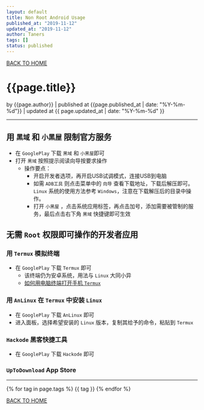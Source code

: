 ```yaml
---
layout: default
title: Non Root Android Usage
published_at: "2019-11-12"
updated_at: "2019-11-12"
author: Taners
tags: []
status: published
---
```


[BACK TO HOME](https://tane-rs.github.io)

# {{page.title}}

by {{page.author}} |
published at {{page.published_at | date: "%Y-%m-%d"}} |
updated at {{ page.updated_at | date: "%Y-%m-%d" }}

---

## 用 `黑域` 和 `小黑屋` 限制官方服务

- 在 `GooglePlay` 下载 `黑域` 和 `小黑屋`即可
- 打开 `黑域` 按照提示阅读向导按要求操作
  - 操作要点：
    - 开启开发者选项，再开启USB试调模式，连接USB到电脑
    - 如需 `ADB工具` 则点击菜单中的 `向导` 查看下载地址，下载后解压即可。`Linux` 系统的使用方法参考 `Windows`，注意在下载解压后的目录中操作。
    - 打开 `小黑屋` ，点击系统应用标签，再点击加号，添加需要被管制的服务，最后点击右下角 `黑域` 快捷键即可生效

## 无需 `Root` 权限即可操作的开发者应用
### 用 `Termux` 模拟终端

- 在 `GooglePlay` 下载 `Termux` 即可
  - 该终端仍为安卓系统，用法与 `Linux` 大同小异
  - [如何用电脑终端打开手机 `Termux`](2019-11-10-00.md)

### 用 `AnLinux` 在 `Termux` 中安装 `Linux`

- 在 `GooglePlay` 下载 `AnLinux` 即可
- 进入面板，选择希望安装的 `Linux` 版本，复制其给予的命令，粘贴到 `Termux`

### `Hackode` 黑客快捷工具

- 在 `GooglePlay` 下载 `Hackode` 即可

### `UpToDownload` App Store

---

{% for tag in page.tags %}
  {{ tag }}
{% endfor %}

[BACK TO HOME](https://tane-rs.github.io)

